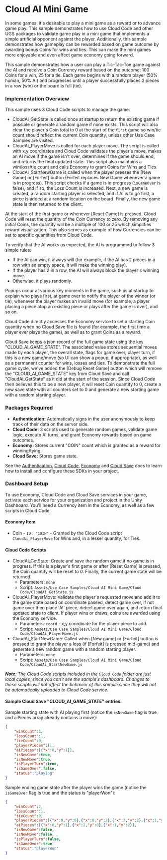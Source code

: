 # Cloud AI Mini Game
In some games, it's desirable to play a mini game as a reward or to advance game play. This sample demonstrates how to use Cloud Code and other UGS packages to validate game play in a mini game that implements a simple artificial opponent against the player. Additionally, this sample demonstrates how gameplay can be rewarded based on game outcome by awarding bonus Coins for wins and ties. This can make the mini games more enjoyable and even affect game economy going forward.

This sample demonstrates how a user can play a Tic-Tac-Toe game against the AI and receive a Coin Currency reward based on the outcome: 100 Coins for a win, 25 for a tie. Each game begins with a random player (50% human, 50% AI) and progresses until a player successfully places 3 pieces in a row (win) or the board is full (tie).

### Implementation Overview
This sample uses 3 Cloud Code scripts to manage the game: 
* CloudAi_GetState is called once at startup to return the existing game if possible or generate a random game if none exists. This script will also clear the player's Coin total to 0 at the start of the `first` game so win/tie count should reflect the current Coin quantity, unless other Use Case Samples are visited.
* CloudAi_PlayerMove is called for each player move. The script is called with x,y coordinates and Cloud Code validates the player's move, makes an AI move if the game isn't over, determines if the game should end, and returns the final updated state. This script also maintains a win/loss/tie count and calls Economy to grant Coins for Wins and Ties.
* CloudAi_StartNewGame is called when the player presses the [New Game] or [Forfeit] button (Forfeit replaces New Game whenever a game is in progress). This script checks if a game is in progress (`isGameOver` is false), and if so, the Loss Count is increased. Next, a new game is created, a random starting player is selected, and if AI is to go first, a piece is added at a random location on the board. Finally, the new game state is then returned to the client.

At the start of the first game or whenever [Reset Game] is pressed, Cloud Code will reset the quantity of the Coin Currency to zero. By removing any initial Coins, the quantity will be a multiple of 100 or 25 which simplifies reward visualization. This also serves as example of how Currencies can be set to specific quantities from Cloud Code.

To verify that the AI works as expected, the AI is programmed to follow 3 simple rules:
* If the AI can win, it always will (for example, if the AI has 2 pieces in a row with an empty space, it will make the winning play).
* If the player has 2 in a row, the AI will always block the player's winning move.
* Otherwise, it plays randomly.

Popups occur at various key moments in the game, such as at startup to explain who plays first, at game over to notify the player of the winner (or tie), whenever the player makes an invalid move (for example, a player placing a piece atop an existing piece or plays after the game is over), and so on.

Cloud Code directly accesses the Economy service to set a starting Coin quantity when no Cloud Save file is found (for example, the first time a player ever plays the game), as well as to grant Coins as a reward.

Cloud Save keeps a json record of the full game state using the key "CLOUD_AI_GAME_STATE". The associated value stores sequential moves made by each player, the overall state, flags for game over, player turn, if this is a new game/move (so UI can show a popup, if appropriate), as well as a permanent counter for wins, losses and ties. To demonstrate the full game cycle, we've added the [Debug Reset Game] button which will remove the "CLOUD_AI_GAME_STATE" key from Cloud Save and call "CloudAi_GetState" as it did at the start of the session. Since Cloud Code then believes this to be a new player, it will reset Coin quantity to 0, create a new save state with all counters set to 0 and generate a new starting game with a random starting player.

### Packages Required
- **Authentication:** Automatically signs in the user anonymously to keep track of their data on the server side.
- **Cloud Code:** 3 scripts used to generate random games, validate game logic, execute AI turns, and grant Economy rewards based on game outcomes.
- **Economy:** Stores current "COIN" count which is granted as a reward for winning/tying.
- **Cloud Save:** Stores game state.

See the [Authentication](http://documentation.cloud.unity3d.com/en/articles/5385907-unity-authentication-anonymous-sign-in-guide),
[Cloud Code](https://docs.unity.com/cloud-code), [Economy](https://docs.unity.com/economy/Content/implementation.htm?tocpath=Implementation%7C_____0) and [Cloud Save](https://docs.unity.com/cloud-save)
docs to learn how to install and configure these SDKs in your project.

### Dashboard Setup
To use Economy, Cloud Code and Cloud Save services in your game, activate each service for your organization and project in the Unity Dashboard.
You'll need a Currency item in the Economy, as well as a few scripts in Cloud Code:

#### Economy Item
* Coin - `ID: "COIN"` - Granted by the Cloud Code script `CloudAi_PlayerMove` for Wins and, in a lesser quantity, for Ties.

#### Cloud Code Scripts
* CloudAi_GetState: Create and save the random game if no game is in progress. If this is a player's first game or after [Reset Game] is pressed, the Coin quantity will be reset to 0. Finally, the current game state will be returned.
  * Parameters: `none`
  * Script: `Assets/Use Case Samples/Cloud AI Mini Game/Cloud Code/CloudAi_GetState.js`
* CloudAi_PlayerMove: Validate the player's requested move and add it to the game state based on coordinate passed, detect game over, if not game over then place 'AI' piece, detect game over again, and return final updated state to client. If player wins or draws, coins are awarded using the Economy service.
  * Parameters: `coord` - x,y coordinate for the player piece to add.
  * Script: `Assets/Use Case Samples/Cloud AI Mini Game/Cloud Code/CloudAi_PlayerMove.js`
* CloudAi_StartNewGame: Called when [New game] or [Forfeit] button is pressed to grant the player a loss (if [Forfeit] is pressed mid-game) and generate a new random game with a random starting player.
  * Parameters: `none`
  * Script: `Assets/Use Case Samples/Cloud AI Mini Game/Cloud Code/CloudAi_StartNewGame.js`

_**Note**:
The Cloud Code scripts included in the `Cloud Code` folder are just local copies, since you can't see the sample's dashboard. Changes to these scripts will not affect the behavior of this sample since they will not be automatically uploaded to Cloud Code service._

#### Sample Cloud Save "CLOUD_AI_GAME_STATE" entries:
Sample starting state with AI playing first (notice the `isNewGame` flag is true and aiPieces array already contains a move):
```json
{
	"winCount":1,
	"lossCount":1,
	"tieCount":0,
	"playerPieces":[],
	"aiPieces":[{"x":0,"y":1}],
	"isNewGame":true,
	"isNewMove":true,
	"isPlayerTurn":true,
	"isGameOver":false,
	"status":"playing"
}
```

Sample ending game state after the player wins the game (notice the `isGameOver` flag is true and the status is "playerWon"):
```json
{
	"winCount":2,
	"lossCount":1,
	"tieCount":0,
	"playerPieces":[{"x":0,"y":0},{"x":0,"y":2},{"x":2,"y":2},{"x":1,"y":1}],
	"aiPieces":[{"x":0,"y":1},{"x":2,"y":0},{"x":1,"y":2}],
	"isNewGame":false,
	"isNewMove":false,
	"isPlayerTurn":false,
	"isGameOver":true,
	"status":"playerWon"
}
```
